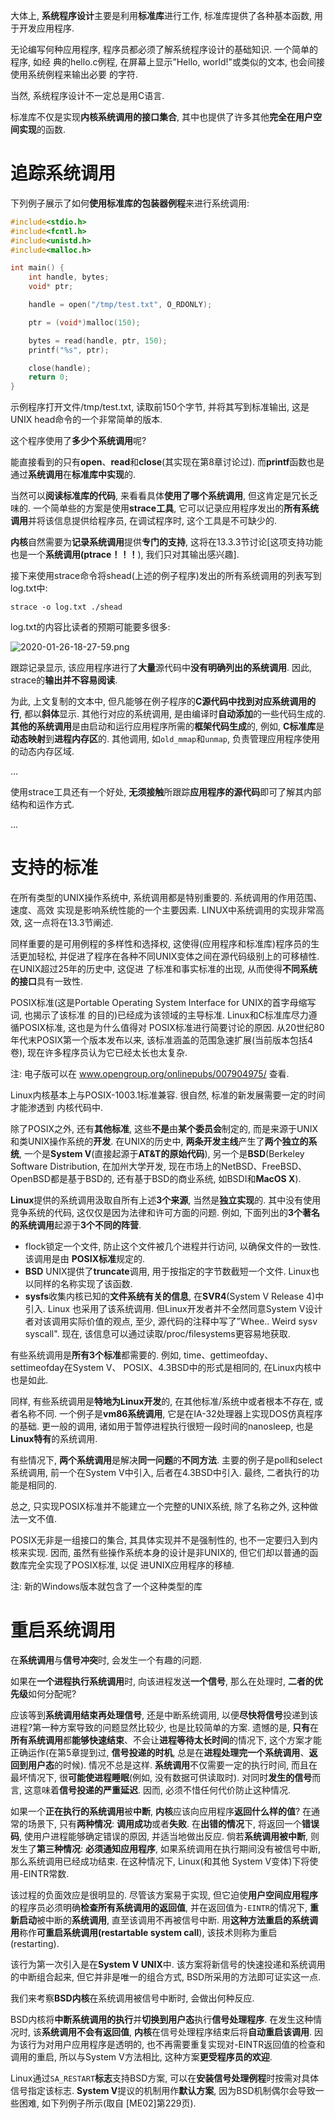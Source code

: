 大体上, **系统程序设计**主要是利用**标准库**进行工作, 标准库提供了各种基本函数, 用于开发应用程序. 

无论编写何种应用程序, 程序员都必须了解系统程序设计的基础知识. 一个简单的程序, 如经 典的hello.c例程, 在屏幕上显示”Hello, world!"或类似的文本, 也会间接使用系统例程来输出必要 的字符. 

当然, 系统程序设计不一定总是用C语言. 

标准库不仅是实现**内核系统调用的接口集合**, 其中也提供了许多其他**完全在用户空间实现**的函数. 

# 追踪系统调用

下列例子展示了如何**使用标准库的包装器例程**来进行系统调用:

```c
#include<stdio.h> 
#include<fcntl.h> 
#include<unistd.h> 
#include<malloc.h> 

int main() { 
    int handle, bytes; 
    void* ptr; 

    handle = open("/tmp/test.txt", O_RDONLY); 

    ptr = (void*)malloc(150); 

    bytes = read(handle, ptr, 150); 
    printf("%s", ptr); 

    close(handle); 
    return 0; 
}
```

示例程序打开文件/tmp/test.txt, 读取前150个字节, 并将其写到标准输出, 这是UNIX head命令的一个非常简单的版本. 

这个程序使用了**多少个系统调用**呢? 

能直接看到的只有**open**、**read**和**close**(其实现在第8章讨论过). 而**printf**函数也是通过**系统调用**在**标准库中实现**的. 

当然可以**阅读标准库的代码**, 来看看具体**使用了哪个系统调用**, 但这肯定是冗长乏味的. 一个简单些的方案是使用**strace工具**, 它可以记录应用程序发出的**所有系统调用**并将该信息提供给程序员, 在调试程序时, 这个工具是不可缺少的. 

**内核**自然需要为**记录系统调用**提供**专门的支持**, 这将在13.3.3节讨论\[这项支持功能也是一个**系统调用(ptrace！！！**), 我们只对其输出感兴趣]. 

接下来使用strace命令将shead(上述的例子程序)发出的所有系统调用的列表写到log.txt中:

```
strace -o log.txt ./shead
```

log.txt的内容比读者的预期可能要多很多:

![2020-01-26-18-27-59.png](./images/2020-01-26-18-27-59.png)

跟踪记录显示, 该应用程序进行了**大量**源代码中**没有明确列出的系统调用**. 因此, strace的**输出并不容易阅读**. 

为此, 上文复制的文本中, 但凡能够在例子程序的**C源代码中找到对应系统调用的行**, 都以**斜体**显示. 其他行对应的系统调用, 是由编译时**自动添加**的一些代码生成的. **其他的系统调用**是由启动和运行应用程序所需的**框架代码生成**的, 例如, **C标准库**是**动态映射**到**进程内存区**的. 其他调用, 如`old_mmap`和`unmap`, 负责管理应用程序使用的动态内存区域. 

...

使用strace工具还有一个好处, **无须接触**所跟踪**应用程序的源代码**即可了解其内部结构和运作方式. 

...

# 支持的标准

在所有类型的UNIX操作系统中, 系统调用都是特别重要的. 系统调用的作用范围、速度、高效 实现是影响系统性能的一个主要因素. LINUX中系统调用的实现非常高效, 这一点将在13.3节阐述. 

同样重要的是可用例程的多样性和选择权, 这使得(应用程序和标准库)程序员的生活更加轻松, 并促进了程序在各种不同UNIX变体之间在源代码级别上的可移植性. 在UNIX超过25年的历史中, 这促进 了标准和事实标准的出现, 从而使得**不同系统的接口**具有一致性. 

POSIX标准(这是Portable Operating System Interface for UNIX的首字母缩写词, 也揭示了该标准 的目的)已经成为该领域的主导标准. Linux和C标准库尽力遵循POSIX标准, 这也是为什么值得对 POSIX标准进行简要讨论的原因. 从20世纪80年代末POSIX第一个版本发布以来, 该标准涵盖的范围急速扩展(当前版本包括4卷), 现在许多程序员认为它已经太长也太复杂. 

注: 电子版可以在 www.opengroup.org/onlinepubs/007904975/ 查看.

Linux内核基本上与POSIX-1003.1标准兼容. 很自然, 标准的新发展需要一定的时间才能渗透到 内核代码中. 

除了POSIX之外, 还有**其他标准**, 这些**不是**由**某个委员会**制定的, 而是来源于UNIX和类UNIX操作系统的**开发**. 在UNIX的历史中, **两条开发主线**产生了**两个独立的系统**, 一个是**System V**(直接起源于**AT&T的原始代码**), 另一个是**BSD**(Berkeley Software Distribution, 在加州大学开发, 现在市场上的NetBSD、FreeBSD、OpenBSD都是基于BSD的, 还有基于BSD的商业系统, 如BSDI和**MacOS X**). 

**Linux**提供的系统调用汲取自所有上述**3个来源**, 当然是**独立实现**的. 其中没有使用竞争系统的代码, 这仅仅是因为法律和许可方面的问题. 例如, 下面列出的**3个著名的系统调用**起源于**3个不同的阵营**. 

- flock锁定一个文件, 防止这个文件被几个进程并行访问, 以确保文件的一致性. 该调用是由 **POSIX标准**规定的. 
- **BSD** UNIX提供了**truncate**调用, 用于按指定的字节数截短一个文件. Linux也以同样的名称实现了该函数. 
- **sysfs**收集内核已知的**文件系统有关的信息**, 在**SVR4**(System V Release 4)中引入.  Linux 也采用了该系统调用. 但Linux开发者并不全然同意System V设计者对该调用实际价值的观点,  至少, 源代码的注释中写了”Whee.. Weird sysv syscall".  现在, 该信息可以通过读取/proc/filesystems更容易地获取. 

有些系统调用是**所有3个标准**都需要的. 例如, time、gettimeofday、settimeofday在System V、 POSIX、4.3BSD中的形式是相同的, 在Linux内核中也是如此. 

同样, 有些系统调用是**特地为Linux开发**的, 在其他标准/系统中或者根本不存在, 或者名称不同.  一个例子是**vm86系统调用**, 它是在IA-32处理器上实现DOS仿真程序的基础. 更一般的调用, 诸如用于暂停进程执行很短一段时间的nanosleep, 也是**Linux特有**的系统调用. 

有些情况下, **两个系统调用**是解决**同一问题**的**不同方法**. 主要的例子是poll和select系统调用,  前一个在System V中引入, 后者在4.3BSD中引入. 最终, 二者执行的功能是相同的. 

总之, 只实现POSIX标准并不能建立一个完整的UNIX系统, 除了名称之外, 这种做法一文不值. 

POSIX无非是一组接口的集合, 其具体实现并不是强制性的, 也不一定要归入到内核来实现. 因而,  虽然有些操作系统本身的设计是非UNIX的, 但它们却以普通的函数库完全实现了POSIX标准, 以促 进UNIX应用程序的移植. 

注: 新的Windows版本就包含了一个这种类型的库

# 重启系统调用

在**系统调用**与**信号冲突**时, 会发生一个有趣的问题. 

如果在**一个进程执行系统调用**时, 向该进程发送**一个信号**, 那么在处理时, **二者的优先级**如何分配呢? 

应该等到**系统调用结束再处理信号**, 还是中断系统调用, 以便**尽快将信号**投递到该进程?第一种方案导致的问题显然比较少, 也是比较简单的方案. 遗憾的是, **只有**在**所有系统调用**都**能够快速结束**、不会让**进程等待太长时间**的情况下, 这个方案才能正确运作(在第5章提到过, **信号投递的时机**, 总是在**进程处理完一个系统调用**、**返回到用户态**的时候). 情况不总是这样. **系统调用**不仅需要一定的执行时间, 而且在最坏情况下, 很**可能使进程睡眠**(例如, 没有数据可供读取时). 对同时**发生的信号**而言, 这意味着**信号投递的严重延迟**. 因而, 必须不惜任何代价防止这种情况. 

如果一个**正在执行的系统调用**被**中断**, **内核**应该向应用程序**返回什么样的值**? 在通常的场景下, 只有**两种情况**: **调用成功**或者**失败**. 在**出错的情况**下, 将返回一个**错误码**, 使用户进程能够确定错误的原因, 并适当地做出反应. 倘若**系统调用被中断**, 则发生了**第三种情况**: **必须通知应用程序**, 如果系统调用在执行期间没有被信号中断, 那么系统调用已经成功结束. 在这种情况下, Linux(和其他 System V变体)下将使用-EINTR常数. 

该过程的负面效应是很明显的. 尽管该方案易于实现, 但它迫使**用户空间应用程序**的程序员必须明确**检查所有系统调用的返回值**, 并在返回值为`-EINTR`的情况下, **重新启动**被中断的**系统调用**, 直至该调用不再被信号中断. 用**这种方法重启的系统调用**称作**可重启系统调用(restartable system call**),  该技术则称为重启(restarting). 

该行为第一次引入是在**System V UNIX**中. 该方案将新信号的快速投递和系统调用的中断组合起来, 但它并非是唯一的组合方式, BSD所采用的方法即可证实这一点. 

我们来考察**BSD内核**在系统调用被信号中断时, 会做出何种反应. 

BSD内核将**中断系统调用的执行**并**切换到用户态**执行**信号处理程序**. 在发生这种情况时, 该**系统调用不会有返回值**, **内核**在信号处理程序结束后将**自动重启该调用**. 因为该行为对用户应用程序是透明的, 也不再需要重复实现对-EINTR返回值的检查和调用的重启, 所以与System V方法相比, 这种方案**更受程序员的欢迎**. 

Linux通过`SA_RESTART`**标志**支持BSD方案, 可以在**安装信号处理例程**时按需对具体信号指定该标志. **System V**提议的机制用作**默认方案**, 因为BSD机制偶尔会导致一些困难, 如下列例子所示(取自 \[ME02]第229页). 